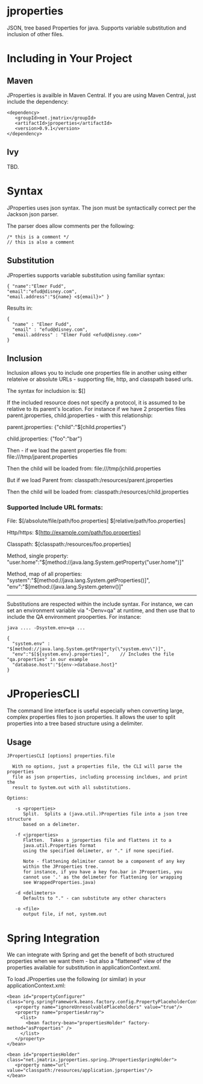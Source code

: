 jproperties
===========

JSON, tree based Properties for java.  Supports variable substitution and 
inclusion of other files.


Including in Your Project
=========================

Maven
-----

JProperties is availble in Maven Central.  If you are using Maven Central, just include the dependency:

	<dependency>
	   <groupId>net.jmatrix</groupId>
	   <artifactId>jproperties</artifactId>
	   <version>0.9.1</version>
	</dependency>

Ivy
---

TBD.


Syntax
======

JProperties uses json syntax.  The json must be syntactically correct per the
Jackson json parser.  

The parser does allow comments per the following:

	/* this is a comment */
	// this is also a comment


Substitution
------------

JProperties supports variable substitution using familiar syntax: 

	{ "name":"Elmer Fudd",
	"email":"efud@disney.com",
	"email.address":"${name} <${email}>" }

Results in: 

	{
	  "name" : "Elmer Fudd",
	  "email" : "efud@disney.com",
	  "email.address" : "Elmer Fudd <efud@disney.com>"
	}



Inclusion
---------

Inclusion allows you to include one properties file in another using either
relateive or absolute URLs - supporting file, http, and classpath based urls.

The syntax for includsion is: 
	$[<include resource>]

If the included resource does not specify a protocol, it is assumed to be
relative to its parent's location.  For instance if we have 2 properties files
parent.jproperties, child.jproperties - with this relationship:

parent.jproperties:
	{"child":"$[child.properties"}


child.jproperties: 
	{"foo":"bar"}

Then - if we load the parent properties file from:
file:///tmp/jparent.properties 

Then the child will be loaded from:
file:///tmp/jchild.properties

But if we load Parent from: 
classpath:/resources/parent.jproperties

Then the child will be loaded from:
classpath:/resources/child.jproperties

### Supported Include URL formats: 

File: 
   $[/absolute/file/path/foo.properties]
   $[relative/path/foo.properties]

Http/https:
   $[http://example.com/path/foo.properties]

Classpath: 
   $[classpath:/resources/foo.properties]

Method, single property: 
   "user.home":"$[method://java.lang.System.getProperty(\"user.home\")]"

Method, map of all properties: 
   "system":"$[method://java.lang.System.getProperties()]",
   "env":"$[method://java.lang.System.getenv()]"


* * *
Substitutions are respected within the include syntax.  For instance, we can set an 
environment variable via "-Denv=qa" at runtime, and then use that to include the 
QA environment prooperties.  For instance: 

	java .... -Dsystem.env=qa ... 

	{
	  "system.env" : "$[method://java.lang.System.getProperty(\"system.env\")]",
	  "env":"$[${system.env}.properties]",    // Includes the file "qa.properties" in our example
	  "database.host":"${env->database.host}"
	}


JProperiesCLI
=============

The command line interface is useful especially when converting large, complex
properties files to json properties.  It allows the user to split properties 
into a tree based structure using a delimiter. 

Usage
-----


	JPropertiesCLI [options] properties.file
	 
	  With no options, just a properties file, the CLI will parse the properties 
	  file as json properties, including processing incldues, and print the 
	  result to System.out with all substitutions.

	Options: 
	 
	   -s <properties>
	      Split.  Splits a (java.util.)Properties file into a json tree structure
	      based on a delimeter.  

	   -f <jproperties>
	      Flatten.  Takes a jproperties file and flattens it to a 
	      java.util.Properties format
	      using the specified delimeter, or "." if none specified.

	      Note - flattening delimiter cannot be a component of any key 
	      within the JProperties tree.
	      for instance, if you have a key foo.bar in JProperties, you 
	      cannot use '.' as the delimeter for flattening (or wrapping
	      see WrappedProperties.java)

	   -d <delimeters>
	      Defaults to "." - can substitute any other characters
	 
	   -o <file>
	      output file, if not, system.out



Spring Integration
==================

We can integrate with Spring and get the benefit of both structured properties when we want them - but also 
a "flattened" view of the properties available for substitution in applicationContext.xml.

To load JProperties use the following (or similar) in your applicationContext.xml:

	<bean id="propertyConfigurer" class="org.springframework.beans.factory.config.PropertyPlaceholderConfigurer">
	   <property name="ignoreUnresolvablePlaceholders" value="true"/>
	   <property name="propertiesArray">
	     <list>
	       <bean factory-bean="propertiesHolder" factory-method="asProperties" />
	     </list>
	   </property>
	</bean>
	
	<bean id="propertiesHolder" class="net.jmatrix.jproperties.spring.JPropertiesSpringHolder">
	   <property name="url" value="classpath:/resources/application.jproperties"/>
	</bean>
